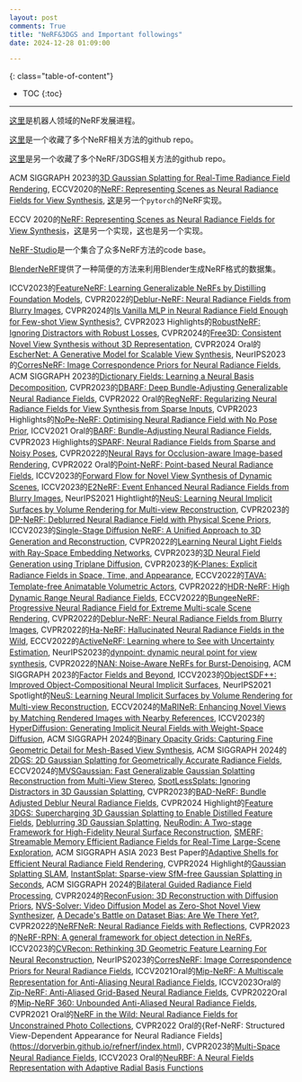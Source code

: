 ```yaml
---
layout: post
comments: True
title: "NeRF&3DGS and Important followings"
date: 2024-12-28 01:09:00

---
```


<!--more-->

{: class="table-of-content"}
* TOC
{:toc}

---

[这里](https://github.com/zubair-irshad/Awesome-Implicit-NeRF-Robotics)是机器人领域的NeRF发展进程。

[这里](https://github.com/visonpon/New-View-Synthesis)是一个收藏了多个NeRF相关方法的github repo。

[这里](https://github.com/yangjiheng/nerf_and_beyond_docs)是另一个收藏了多个NeRF/3DGS相关方法的github repo。

ACM SIGGRAPH 2023的[3D Gaussian Splatting for Real-Time Radiance Field Rendering](https://repo-sam.inria.fr/fungraph/3d-gaussian-splatting/), ECCV2020的[NeRF: Representing Scenes as Neural Radiance Fields for View Synthesis](https://github.com/yenchenlin/nerf-pytorch/tree/master), [这](https://github.com/bmild/nerf/tree/master)是另一个`pytorch`的NeRF实现。

ECCV 2020的[NeRF: Representing Scenes as Neural Radiance Fields for View Synthesis](https://www.matthewtancik.com/nerf)，[这](https://github.com/bmild/nerf)是另一个实现，[这](https://github.com/krrish94/nerf-pytorch)也是另一个实现。

[NeRF-Studio](https://docs.nerf.studio/)是一个集合了众多NeRF方法的code base。

[BlenderNeRF](https://github.com/maximeraafat/BlenderNeRF)提供了一种简便的方法来利用Blender生成NeRF格式的数据集。

ICCV2023的[FeatureNeRF: Learning Generalizable NeRFs by Distilling Foundation Models](https://jianglongye.com/featurenerf/), CVPR2022的[Deblur-NeRF: Neural Radiance Fields from Blurry Images](https://limacv.github.io/deblurnerf/), CVPR2024的[Is Vanilla MLP in Neural Radiance Field Enough for Few-shot View Synthesis?](https://openaccess.thecvf.com/content/CVPR2024/papers/Zhu_Is_Vanilla_MLP_in_Neural_Radiance_Field_Enough_for_Few-shot_CVPR_2024_paper.pdf), CVPR2023 Highlights的[RobustNeRF: Ignoring Distractors with Robust Losses](https://robustnerf.github.io/), CVPR2024的[Free3D: Consistent Novel View Synthesis without 3D Representation](https://chuanxiaz.com/free3d/), CVPR2024 Oral的[EscherNet: A Generative Model for Scalable View Synthesis](https://kxhit.github.io/EscherNet), NeurIPS2023的[CorresNeRF: Image Correspondence Priors for Neural Radiance Fields](https://yxlao.github.io/corres-nerf/), ACM SIGGRAPH 2023的[Dictionary Fields: Learning a Neural Basis Decomposition](https://apchenstu.github.io/FactorFields/), CVPR2023的[DBARF: Deep Bundle-Adjusting Generalizable Neural Radiance Fields](https://aibluefisher.github.io/dbarf/), CVPR2022 Oral的[RegNeRF: Regularizing Neural Radiance Fields for View Synthesis from Sparse Inputs](https://m-niemeyer.github.io/regnerf/), CVPR2023 Highlights的[NoPe-NeRF: Optimising Neural Radiance Field with No Pose Prior](https://nope-nerf.active.vision/), ICCV2021 Oral的[BARF: Bundle-Adjusting Neural Radiance Fields](https://chenhsuanlin.bitbucket.io/bundle-adjusting-NeRF/), CVPR2023 Highlights的[SPARF: Neural Radiance Fields from Sparse and Noisy Poses](https://prunetruong.com/sparf.github.io/), CVPR2022的[Neural Rays for Occlusion-aware Image-based Rendering](https://liuyuan-pal.github.io/NeuRay/), CVPR2022 Oral的[Point-NeRF: Point-based Neural Radiance Fields](https://xharlie.github.io/projects/project_sites/pointnerf/), ICCV2023的[Forward Flow for Novel View Synthesis of Dynamic Scenes](https://npucvr.github.io/ForwardFlowDNeRF/), ICCV2023的[E2NeRF: Event Enhanced Neural Radiance Fields from Blurry Images](https://icvteam.github.io/E2NeRF.html), NeurIPS2021 Hightlight的[NeuS: Learning Neural Implicit Surfaces by Volume Rendering for Multi-view Reconstruction](https://lingjie0206.github.io/papers/NeuS/), CVPR2023的[DP-NeRF: Deblurred Neural Radiance Field with Physical Scene Priors](https://dogyoonlee.github.io/dpnerf/), ICCV2023的[Single-Stage Diffusion NeRF: A Unified Approach to 3D Generation and Reconstruction](https://lakonik.github.io/ssdnerf/), CVPR2022的[Learning Neural Light Fields with Ray-Space Embedding Networks](https://neural-light-fields.github.io/), CVPR2023的[3D Neural Field Generation using Triplane Diffusion](https://jryanshue.com/nfd/), CVPR2023的[K-Planes: Explicit Radiance Fields in Space, Time, and Appearance](https://sarafridov.github.io/K-Planes/), ECCV2022的[TAVA: Template-free Animatable Volumetric Actors](https://www.liruilong.cn/projects/tava/), CVPR2022的[HDR-NeRF: High Dynamic Range Neural Radiance Fields](https://xhuangcv.github.io/hdr-nerf/), ECCV2022的[BungeeNeRF: Progressive Neural Radiance Field for Extreme Multi-scale Scene Rendering](https://city-super.github.io/citynerf/), CVPR2022的[Deblur-NeRF: Neural Radiance Fields from Blurry Images](https://limacv.github.io/deblurnerf/), CVPR2022的[Ha-NeRF: Hallucinated Neural Radiance Fields in the Wild](https://rover-xingyu.github.io/Ha-NeRF/), ECCV2022的[ActiveNeRF: Learning where to See with Uncertainty Estimation](https://github.com/LeapLabTHU/ActiveNeRF), NeurIPS2023的[dynpoint: dynamic neural point for view synthesis](https://github.com/kaichen-z/DynPoint), CVPR2022的[NAN: Noise-Aware NeRFs for Burst-Denoising](https://noise-aware-nerf.github.io/), ACM SIGGRAPH 2023的[Factor Fields and Beyond](https://apchenstu.github.io/FactorFields/), ICCV2023的[ObjectSDF++: Improved Object-Compositional Neural Implicit Surfaces](https://wuqianyi.top/objectsdf++), NeurIPS2021 Spotlight的[NeuS: Learning Neural Implicit Surfaces by Volume Rendering for Multi-view Reconstruction](https://lingjie0206.github.io/papers/NeuS/), ECCV2024的[MaRINeR: Enhancing Novel Views by Matching Rendered Images with Nearby References](https://boelukas.github.io/mariner/), ICCV2023的[HyperDiffusion: Generating Implicit Neural Fields with Weight-Space Diffusion](https://ziyaerkoc.com/hyperdiffusion/), ACM SIGGRAPH 2024的[Binary Opacity Grids: Capturing Fine Geometric Detail for Mesh-Based View Synthesis](https://creiser.github.io/binary_opacity_grid/), ACM SIGGRAPH 2024的[2DGS: 2D Gaussian Splatting for Geometrically Accurate Radiance Fields](https://surfsplatting.github.io/), ECCV2024的[MVSGaussian: Fast Generalizable Gaussian Splatting Reconstruction from Multi-View Stereo](https://mvsgaussian.github.io/), [SpotLessSplats: Ignoring Distractors in 3D Gaussian Splatting](https://spolesssplats.github.io/), CVPR2023的[BAD-NeRF: Bundle Adjusted Deblur Neural Radiance Fields](https://wangpeng000.github.io/BAD-NeRF/), CVPR2024 Highlight的[Feature 3DGS: Supercharging 3D Gaussian Splatting to Enable Distilled Feature Fields](https://feature-3dgs.github.io/), [Deblurring 3D Gaussian Splatting](https://benhenryl.github.io/Deblurring-3D-Gaussian-Splatting/), [NeuRodin: A Two-stage Framework for High-Fidelity Neural Surface Reconstruction](https://open3dvlab.github.io/NeuRodin/), [SMERF: Streamable Memory Efficient Radiance Fields for Real-Time Large-Scene Exploration](https://smerf-3d.github.io/), ACM SIGGRAPH ASIA 2023 Best Paper的[Adaptive Shells for Efficient Neural Radiance Field Rendering](https://research.nvidia.com/labs/toronto-ai/adaptive-shells/), CVPR2024 Highlight的[Gaussian Splatting SLAM](https://rmurai.co.uk/projects/GaussianSplattingSLAM/), [InstantSplat: Sparse-view SfM-free Gaussian Splatting in Seconds](https://instantsplat.github.io/), ACM SIGGRAPH 2024的[Bilateral Guided Radiance Field Processing](https://bilarfpro.github.io/), CVPR2024的[ReconFusion: 3D Reconstruction with Diffusion Priors](https://reconfusion.github.io/), [NVS-Solver: Video Diffusion Model as Zero-Shot Novel View Synthesizer](https://github.com/ZHU-Zhiyu/NVS_Solver), [A Decade's Battle on Dataset Bias: Are We There Yet?](https://github.com/liuzhuang13/bias), CVPR2022的[NeRFNeR: Neural Radiance Fields with Reflections](https://bennyguo.github.io/nerfren/), CVPR2023的[NeRF-RPN: A general framework for object detection in NeRFs](https://github.com/lyclyc52/NeRF_RPN), ICCV2023的[CVRecon: Rethinking 3D Geometric Feature Learning For Neural Reconstruction](https://cvrecon.ziyue.cool/), NeurIPS2023的[CorresNeRF: Image Correspondence Priors for Neural Radiance Fields](https://yxlao.github.io/corres-nerf/?utm_source=tldrai), ICCV2021Oral的[Mip-NeRF: A Multiscale Representation for Anti-Aliasing Neural Radiance Fields](https://jonbarron.info/mipnerf/), ICCV2023Oral的[Zip-NeRF: Anti-Aliased Grid-Based Neural Radiance Fields](https://jonbarron.info/zipnerf/), CVPR2022Oral的[Mip-NeRF 360: Unbounded Anti-Aliased Neural Radiance Fields](https://jonbarron.info/mipnerf360/), CVPR2021 Oral的[NeRF in the Wild: Neural Radiance Fields for Unconstrained Photo Collections](https://nerf-w.github.io/), CVPR2022 Oral的{Ref-NeRF: Structured View-Dependent Appearance for Neural Radiance Fields](https://dorverbin.github.io/refnerf/index.html), CVPR2023的[Multi-Space Neural Radiance Fields](https://zx-yin.github.io/msnerf/), ICCV2023 Oral的[NeuRBF: A Neural Fields Representation with Adaptive Radial Basis Functions](https://oppo-us-research.github.io/NeuRBF-website/)

